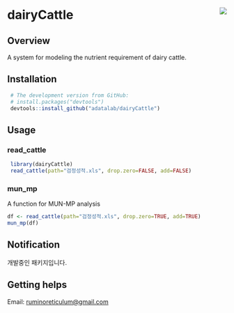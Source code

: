 # dairyCattle <img src="man/figures/logo.png" align="right" />
## Overview
A system for modeling the nutrient requirement of dairy cattle.

## Installation
```r
 # The development version from GitHub:
 # install.packages("devtools")
 devtools::install_github("adatalab/dairyCattle")
```

## Usage
### read_cattle
```r
 library(dairyCattle)
 read_cattle(path="검정성적.xls", drop.zero=FALSE, add=FALSE)
```

### mun_mp
A function for MUN-MP analysis
```r
df <- read_cattle(path="검정성적.xls", drop.zero=TRUE, add=TRUE) 
mun_mp(df)
```

## Notification
개발중인 패키지입니다.

## Getting helps
Email: ruminoreticulum@gmail.com
